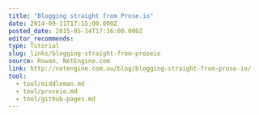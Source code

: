 ```yaml
---
title: "Blogging straight from Prose.io"
date: 2014-09-11T17:15:00.000Z
posted_date: 2015-05-14T17:16:00.000Z
editor_recommends:
type: Tutorial
slug: links/blogging-straight-from-proseio
source: Rowan, NetEngine.com
link: http://netengine.com.au/blog/blogging-straight-from-prose-io/
tool:
  - tool/middleman.md
  - tool/proseio.md
  - tool/github-pages.md
---
```

